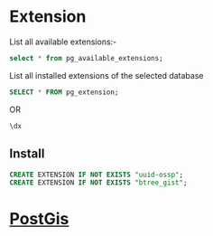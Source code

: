 # Extension

List all available extensions:- 

```SQL
select * from pg_available_extensions; 
```

List all installed extensions of the selected database  

```SQL
SELECT * FROM pg_extension;
```
OR 
```
\dx
```

## Install 

```SQL
CREATE EXTENSION IF NOT EXISTS "uuid-ossp";
CREATE EXTENSION IF NOT EXISTS "btree_gist";
```

# [PostGis](Extension/postgis.md)